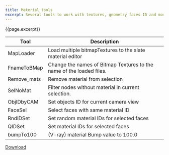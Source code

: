 ```yaml
---
title: Material tools
excerpt: Several tools to work with textures, geometry faces ID and more.
---
```


{{page.excerpt}}

| Tool        | Description |
| ----------- | ----------- |
| MapLoader   | Load multiple bitmapTextures to the slate material editor
| FnameToBMap | Change the names of Bitmap Textures to the name of the loaded files.
| Remove_mats | Remove material from selection
| SelNoMat    | Filter nodes without material in current selection.
| ObjIDbyCAM  | Set objects ID for current camera view
| FaceSel     | Select faces with same material ID
| RndIDSet    | Set random material IDs for selected faces
| QIDSet      | Set material IDs for selected faces
| bumpTo100   | (V-ray) material Bump value to 100.0

<a href="https://github.com/HAG87/maxscript-assorted/blob/master/release/mat_tools.zip" class="btn btn--primary">Download</a>
